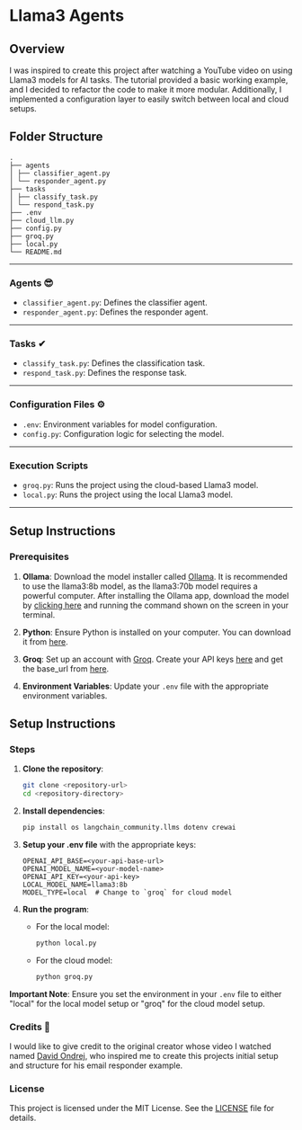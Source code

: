# Llama3 Agents

## Overview
I was inspired to create this project after watching a YouTube video on using Llama3 models for AI tasks. The tutorial provided a basic working example, and I decided to refactor the code to make it more modular. Additionally, I implemented a configuration layer to easily switch between local and cloud setups.

## Folder Structure

```
.
├── agents
│ ├── classifier_agent.py
│ └── responder_agent.py
├── tasks
│ ├── classify_task.py
│ └── respond_task.py
├── .env
├── cloud_llm.py
├── config.py
├── groq.py
├── local.py
└── README.md
```

---

### Agents 😎
- `classifier_agent.py`: Defines the classifier agent.
- `responder_agent.py`: Defines the responder agent.

---

### Tasks ✔
- `classify_task.py`: Defines the classification task.
- `respond_task.py`: Defines the response task.

---

### Configuration Files ⚙
- `.env`: Environment variables for model configuration.
- `config.py`: Configuration logic for selecting the model.

---

### Execution Scripts
- `groq.py`: Runs the project using the cloud-based Llama3 model.
- `local.py`: Runs the project using the local Llama3 model.

---

## Setup Instructions

### Prerequisites
1. **Ollama**: Download the model installer called [Ollama](https://ollama.com). It is recommended to use the llama3:8b model, as the llama3:70b model requires a powerful computer. After installing the Ollama app, download the model by [clicking here](https://ollama.com/library/llama3) and running the command shown on the screen in your terminal.
   
2. **Python**: Ensure Python is installed on your computer. You can download it from [here](https://www.python.org/downloads/).

3. **Groq**: Set up an account with [Groq](https://console.groq.com/login). Create your API keys [here](https://console.groq.com/keys) and get the base_url from [here](https://console.groq.com/docs/openai).

4. **Environment Variables**: Update your `.env` file with the appropriate environment variables.



## Setup Instructions

### Steps

1. **Clone the repository**:
    ```sh
    git clone <repository-url>
    cd <repository-directory>
    ```

2. **Install dependencies**:
    ```sh
    pip install os langchain_community.llms dotenv crewai
    ```

3. **Setup your .env file** with the appropriate keys:
    ```env
    OPENAI_API_BASE=<your-api-base-url>
    OPENAI_MODEL_NAME=<your-model-name>
    OPENAI_API_KEY=<your-api-key>
    LOCAL_MODEL_NAME=llama3:8b
    MODEL_TYPE=local  # Change to `groq` for cloud model
    ```

4. **Run the program**:
    - For the local model:
      ```sh
      python local.py
      ```

    - For the cloud model:
      ```sh
      python groq.py
      ```



**Important Note**: Ensure you set the environment in your `.env` file to either "local" for the local model setup or "groq" for the cloud model setup.




### Credits 🍻
I would like to give credit to the original creator whose video I watched named [David Ondrej](https://www.youtube.com/@DavidOndrej), who inspired me to create this projects initial setup and structure for his email responder example.

### License
This project is licensed under the MIT License. See the [LICENSE](https://opensource.org/license/mit) file for details.